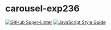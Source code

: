 # carousel-exp236


[![GitHub Super-Linter](https://github.com/StefanoMnS/carousel-exp236/workflows/Lint%20Code%20Base/badge.svg)](https://github.com/marketplace/actions/super-linter) 
   [![JavaScript Style Guide](https://img.shields.io/badge/code_style-standard-brightgreen.svg)](https://github.com/StefanoMnS/carousel-exp236.git)
